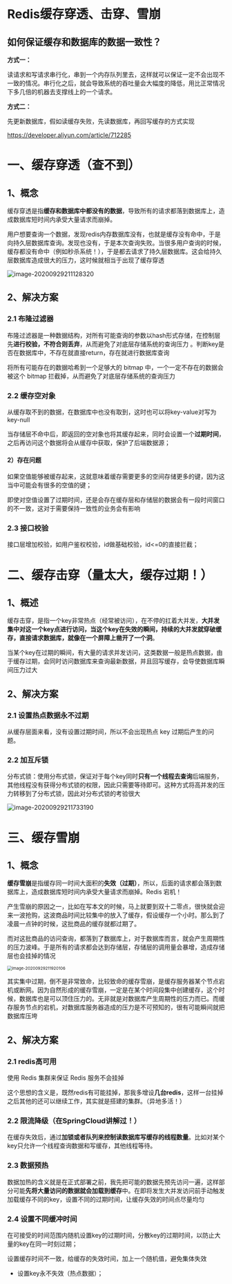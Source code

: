 # Redis缓存穿透、击穿、雪崩



## 如何保证缓存和数据库的数据一致性？ 

**方式一：**

 读请求和写请求串行化，串到一个内存队列里去，这样就可以保证一定不会出现不一致的情况。串行化之后，就会导致系统的吞吐量会大幅度的降低，用比正常情况下多几倍的机器去支撑线上的一个请求。

**方式二：**

 先更新数据库，假如读缓存失败，先读数据库，再回写缓存的方式实现

https://developer.aliyun.com/article/712285



# 一、缓存穿透（查不到）  

## 1、概念

缓存穿透是指**缓存和数据库中都没有的数据**，导致所有的请求都落到数据库上，造成数据库短时间内承受大量请求而崩掉。

用户想要查询一个数据，发现redis内存数据库没有，也就是缓存没有命中，于是向持久层数据库查询。发现也没有，于是本次查询失败。当很多用户查询的时候，缓存都没有命中（例如秒杀系统！），于是都去请求了持久层数据库。这会给持久层数据库造成很大的压力，这时候就相当于出现了缓存穿透  

![image-20200929211128320](https://gitee.com/BlacksJack/picture-bed/raw/master/img/20200929211128.png)

## 2、解决方案

### 2.1 布隆过滤器

布隆过滤器是一种数据结构，对所有可能查询的参数以hash形式存储，在控制层先**进行校验，不符合则丢弃**，从而避免了对底层存储系统的查询压力  。判断key是否在数据库中，不存在就直接return，存在就进行数据库查询

将所有可能存在的数据哈希到一个足够大的 bitmap 中，一个一定不存在的数据会被这个 bitmap 拦截掉，从而避免了对底层存储系统的查询压力

### 2.2 缓存空对象  

从缓存取不到的数据，在数据库中也没有取到，这时也可以将key-value对写为key-null

当存储层不命中后，即返回的空对象也将其缓存起来，同时会设置一个**过期时间**，之后再访问这个数据将会从缓存中获取，保护了后端数据源；  

#### 2）存在问题

如果空值能够被缓存起来，这就意味着缓存需要更多的空间存储更多的键，因为这当中可能会有很多的空值的键；

即使对空值设置了过期时间，还是会存在缓存层和存储层的数据会有一段时间窗口的不一致，这对于需要保持一致性的业务会有影响  

### 2.3 接口校验

接口层增加校验，如用户鉴权校验，id做基础校验，id<=0的直接拦截；



# 二、缓存击穿（量太大，缓存过期！）  

## 1、概述

缓存击穿，是指一个key非常热点（经常被访问），在不停的扛着大并发，**大并发集中对这一个key点进行访问，当这个key在失效的瞬间，持续的大并发就穿破缓存，直接请求数据库，就像在一个屏障上凿开了一个洞**。

当某个key在过期的瞬间，有大量的请求并发访问，这类数据一般是热点数据，由于缓存过期，会同时访问数据库来查询最新数据，并且回写缓存，会导使数据库瞬间压力过大  

## 2、解决方案

### 2.1 设置热点数据永不过期

从缓存层面来看，没有设置过期时间，所以不会出现热点 key 过期后产生的问题。

### 2.2 加互斥锁

分布式锁：使用分布式锁，保证对于每个key同时**只有一个线程去查询**后端服务，其他线程没有获得分布式锁的权限，因此只需要等待即可。这种方式将高并发的压力转移到了分布式锁，因此对分布式锁的考验很大  

![image-20200929211733190](https://gitee.com/BlacksJack/picture-bed/raw/master/img/20200929211733.png)





# 三、缓存雪崩

## 1、概念

**缓存雪崩**是指缓存同一时间大面积的**失效（过期）**，所以，后面的请求都会落到数据库上，造成数据库短时间内承受大量请求而崩掉。Redis 宕机！

产生雪崩的原因之一，比如在写本文的时候，马上就要到双十二零点，很快就会迎来一波抢购，这波商品时间比较集中的放入了缓存，假设缓存一个小时。那么到了凌晨一点钟的时候，这批商品的缓存就都过期了。

而对这批商品的访问查询，都落到了数据库上，对于数据库而言，就会产生周期性的压力波峰。于是所有的请求都会达到存储层，存储层的调用量会暴增，造成存储层也会挂掉的情况  

<img src="https://gitee.com/BlacksJack/picture-bed/raw/master/img/20200929211920.png" alt="image-20200929211920106" style="zoom:67%;" />

其实集中过期，倒不是非常致命，比较致命的缓存雪崩，是缓存服务器某个节点宕机或断网。因为自然形成的缓存雪崩，一定是在某个时间段集中创建缓存，这个时候，数据库也是可以顶住压力的。无非就是对数据库产生周期性的压力而已。而缓存服务节点的宕机，对数据库服务器造成的压力是不可预知的，很有可能瞬间就把数据库压垮  



## 2、解决方案  

### 2.1 redis高可用

使用 Redis 集群来保证 Redis 服务不会挂掉

这个思想的含义是，既然redis有可能挂掉，那我多增设**几台redis**，这样一台挂掉之后其他的还可以继续工作，其实就是搭建的集群。（异地多活！）

### 2.2 限流降级（在SpringCloud讲解过！）

在缓存失效后，通过**加锁或者队列来控制读数据库写缓存的线程数量**。比如对某个key只允许一个线程查询数据和写缓存，其他线程等待。

### 2.3 数据预热

数据加热的含义就是在正式部署之前，我先把可能的数据先预先访问一遍，这样部分可能**先将大量访问的数据就会加载到缓存**中。在即将发生大并发访问前手动触发加载缓存不同的key，设置不同的过期时间，让缓存失效的时间点尽量均匀  

### 2.4 设置不同缓冲时间

在可接受的时间范围内随机设置key的过期时间，分散key的过期时间，以防止大量的key在同一时刻过期；

设置缓存时间不一致，给缓存的失效时间，加上一个随机值，避免集体失效



- 设置key永不失效（热点数据）；


